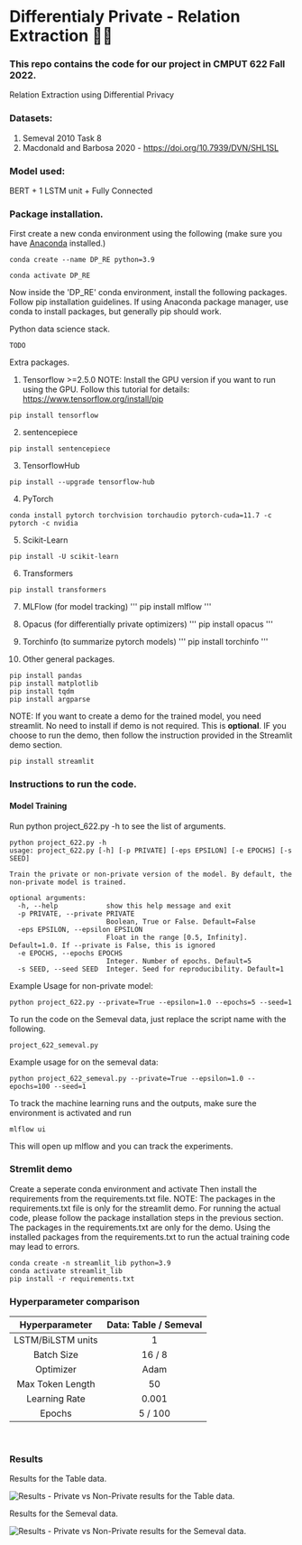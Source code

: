 # Differentialy Private - Relation Extraction 💪🏼

### This repo contains the code for our project in CMPUT 622 Fall 2022.
Relation Extraction using Differential Privacy
### Datasets:
1. Semeval 2010 Task 8
2. Macdonald and Barbosa 2020 - https://doi.org/10.7939/DVN/SHL1SL


### Model used:
BERT + 1 LSTM unit + Fully Connected


### Package installation.

First create a new conda environment using the following (make sure you have [Anaconda](https://www.anaconda.com/) installed.)
```
conda create --name DP_RE python=3.9
```
```
conda activate DP_RE
```
Now inside the 'DP_RE' conda environment, install the following packages. Follow pip installation guidelines. If using Anaconda package manager, use conda to install packages, but generally pip should work.

Python data science stack.
```
TODO
```
Extra packages. 
1. Tensorflow >=2.5.0 
NOTE: Install the GPU version if you want to run using the GPU.
Follow this tutorial for details: https://www.tensorflow.org/install/pip

```
pip install tensorflow
```
2. sentencepiece
```
pip install sentencepiece
`````````
3. TensorflowHub
```
pip install --upgrade tensorflow-hub
```
4. PyTorch
```
conda install pytorch torchvision torchaudio pytorch-cuda=11.7 -c pytorch -c nvidia
```
5. Scikit-Learn
```
pip install -U scikit-learn
```
6. Transformers
```
pip install transformers
```
7. MLFlow (for model tracking)
'''
pip install mlflow
'''
8. Opacus (for differentially private optimizers)
'''
pip install opacus
'''
9. Torchinfo (to summarize pytorch models)
'''
pip install torchinfo
'''

10. Other general packages.
```
pip install pandas
pip install matplotlib
pip install tqdm
pip install argparse
```


NOTE: If you want to create a demo for the trained model, you need streamlit. No need to install if demo is not required. This is **optional**. IF you choose to run the demo, then follow the instruction provided in the Streamlit demo section.
```
pip install streamlit
```


### Instructions to run the code.

#### Model Training
Run python project_622.py -h to see the list of arguments.
```
python project_622.py -h
usage: project_622.py [-h] [-p PRIVATE] [-eps EPSILON] [-e EPOCHS] [-s SEED]

Train the private or non-private version of the model. By default, the non-private model is trained.

optional arguments:
  -h, --help            show this help message and exit
  -p PRIVATE, --private PRIVATE
                        Boolean, True or False. Default=False
  -eps EPSILON, --epsilon EPSILON
                        Float in the range [0.5, Infinity]. Default=1.0. If --private is False, this is ignored
  -e EPOCHS, --epochs EPOCHS
                        Integer. Number of epochs. Default=5
  -s SEED, --seed SEED  Integer. Seed for reproducibility. Default=1
```
Example Usage for non-private model:
```
python project_622.py --private=True --epsilon=1.0 --epochs=5 --seed=1
```

To run the code on the Semeval data, just replace the script name with the following.
```
project_622_semeval.py
```
Example usage for on the semeval data:
```
python project_622_semeval.py --private=True --epsilon=1.0 --epochs=100 --seed=1
```


To track the machine learning runs and the outputs, make sure the environment is activated and run 
```
mlflow ui
```
This will open up mlflow and you can track the experiments.

### Stremlit demo
Create a seperate conda environment and activate
Then install the requirements from the requirements.txt file.
NOTE: The packages in the requirements.txt file is only for the streamlit demo. For running the actual code, please follow the package installation steps in the previous section. The packages in the requirements.txt are only for the demo. Using the installed packages from the requirements.txt to run the actual training code may lead to errors.
```
conda create -n streamlit_lib python=3.9
conda activate streamlit_lib
pip install -r requirements.txt
```


### Hyperparameter comparison

| Hyperparameter              |Data: Table / Semeval         |
|:---------------------------:|:----------------------------:|
| LSTM/BiLSTM units           | 1                            |
| Batch Size                  | 16 / 8                       |
| Optimizer                   | Adam                         |
| Max Token Length            | 50                           |
| Learning Rate               | 0.001                        |
| Epochs                      | 5 / 100                      |
 
 
### Results
Results for the Table data.

![Results - Private vs Non-Private results for the Table data.](https://github.com/simpleParadox/Private-RE/blob/main/images/Private%20-%20Accuracy_F1%20vs%20Epsilon%20for%20Table.png?raw=true)


Results for the Semeval data.

![Results - Private vs Non-Private results for the Semeval data.](https://github.com/simpleParadox/Private-RE/blob/main/images/Private%20-%20Accuracy_F1%20vs%20Epsilon%20for%20Semeval.png?raw=true)
